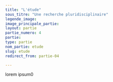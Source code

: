 ```yaml
---
title: "L'étude"
sous_titre: "Une recherche pluridisciplinaire"
legende_image: 
image_principale_partie: 
layout: partie
partie_numero: 4
partie: 
type: partie
nom_partie: etude
slug: etude
redirect_from: partie-04

---
```

lorem ipsum0